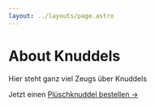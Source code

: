 ```yaml
---
layout: ../layouts/page.astro
---
```


# About Knuddels

Hier steht ganz viel Zeugs über Knuddels

Jetzt einen [Plüschknuddel bestellen &rarr;](/shop)